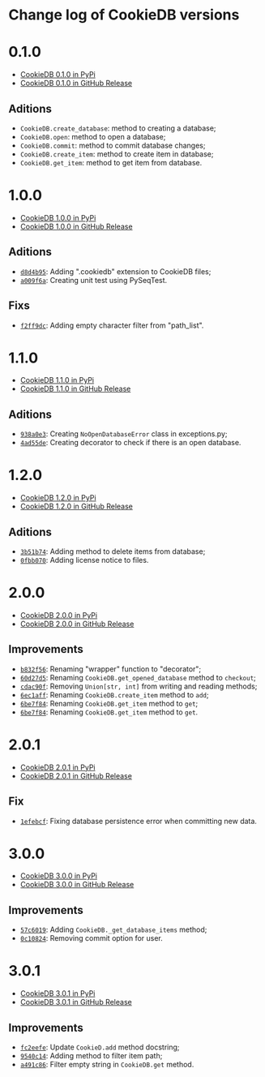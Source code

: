 # Change log of CookieDB versions

# 0.1.0

- [CookieDB 0.1.0 in PyPi](https://pypi.org/project/cookiedb/0.1.0/)
- [CookieDB 0.1.0 in GitHub Release](https://github.com/jaedsonpys/cookiedb/releases/tag/v0.1.0)

## Aditions

- `CookieDB.create_database`: method to creating a database;
- `CookieDB.open`: method to open a database;
- `CookieDB.commit`: method to commit database changes;
- `CookieDB.create_item`: method to create item in database;
- `CookieDB.get_item`: method to get item from database.

# 1.0.0

- [CookieDB 1.0.0 in PyPi](https://pypi.org/project/cookiedb/1.0.0/)
- [CookieDB 1.0.0 in GitHub Release](https://github.com/jaedsonpys/cookiedb/releases/tag/v1.0.0)

## Aditions

- [`d8d4b95`](https://github.com/jaedsonpys/cookiedb/commit/d8d4b95dca40ab1dac096e85a19878ffaa11c7ac): Adding ".cookiedb" extension to CookieDB files;
- [`a009f6a`](https://github.com/jaedsonpys/cookiedb/commit/a009f6a2aa000eb00bdf776088389f2d3aa84b13): Creating unit test using PySeqTest.

## Fixs

- [`f2ff9dc`](https://github.com/jaedsonpys/cookiedb/commit/f2ff9dcdd203acf8b973c74e45197e79fbecdec8): Adding empty character filter from "path_list".

# 1.1.0

- [CookieDB 1.1.0 in PyPi](https://pypi.org/project/cookiedb/1.1.0/)
- [CookieDB 1.1.0 in GitHub Release](https://github.com/jaedsonpys/cookiedb/releases/tag/v1.1.0)

## Aditions

- [`938a0e3`](https://github.com/jaedsonpys/cookiedb/commit/938a0e3ff0617fe86a8e052b72e5bdb65dbfe8e9): Creating `NoOpenDatabaseError` class in exceptions.py;
- [`4ad55de`](https://github.com/jaedsonpys/cookiedb/commit/4ad55def9d49c9ab7651b34934499a116ce6e114): Creating decorator to check if there is an open database.

# 1.2.0

- [CookieDB 1.2.0 in PyPi](https://pypi.org/project/cookiedb/1.2.0/)
- [CookieDB 1.2.0 in GitHub Release](https://github.com/jaedsonpys/cookiedb/releases/tag/v1.2.0)

## Aditions

- [`3b51b74`](https://github.com/jaedsonpys/cookiedb/commit/3b51b7411bebcc1b5fd10431542f47ac4eda958f): Adding method to delete items from database;
- [`0fbb070`](https://github.com/jaedsonpys/cookiedb/commit/0fbb0706a67bfaca50a1961c9f321d400368fd12): Adding license notice to files.

# 2.0.0

- [CookieDB 2.0.0 in PyPi](https://pypi.org/project/cookiedb/2.0.0/)
- [CookieDB 2.0.0 in GitHub Release](https://github.com/jaedsonpys/cookiedb/releases/tag/v2.0.0)

## Improvements

- [`b832f56`](https://github.com/jaedsonpys/cookiedb/commit/b832f56): Renaming "wrapper" function to "decorator";
- [`60d27d5`](https://github.com/jaedsonpys/cookiedb/commit/60d27d5): Renaming `CookieDB.get_opened_database` method to `checkout`;
- [`cdac90f`](https://github.com/jaedsonpys/cookiedb/commit/cdac90f): Removing `Union[str, int]` from writing and reading methods;
- [`6ec1aff`](https://github.com/jaedsonpys/cookiedb/commit/6ec1aff): Renaming `CookieDB.create_item` method to `add`;
- [`6be7f84`](https://github.com/jaedsonpys/cookiedb/commit/6be7f84): Renaming `CookieDB.get_item` method to `get`;
- [`6be7f84`](https://github.com/jaedsonpys/cookiedb/commit/6be7f84): Renaming `CookieDB.get_item` method to `get`.

# 2.0.1

- [CookieDB 2.0.1 in PyPi](https://pypi.org/project/cookiedb/2.0.1/)
- [CookieDB 2.0.1 in GitHub Release](https://github.com/jaedsonpys/cookiedb/releases/tag/v2.0.1)

## Fix

- [`1efebcf`](https://github.com/jaedsonpys/cookiedb/commit/1efebcf): Fixing database persistence error when committing new data.

# 3.0.0

- [CookieDB 3.0.0 in PyPi](https://pypi.org/project/cookiedb/3.0.0/)
- [CookieDB 3.0.0 in GitHub Release](https://github.com/jaedsonpys/cookiedb/releases/tag/v3.0.0)

## Improvements

- [`57c6019`](https://github.com/jaedsonpys/cookiedb/commit/57c6019): Adding `CookieDB._get_database_items` method;
- [`0c10824`](https://github.com/jaedsonpys/cookiedb/commit/0c10824): Removing commit option for user.

# 3.0.1

- [CookieDB 3.0.1 in PyPi](https://pypi.org/project/cookiedb/3.0.1/)
- [CookieDB 3.0.1 in GitHub Release](https://github.com/jaedsonpys/cookiedb/releases/tag/v3.0.1)

## Improvements

- [`fc2eefe`](https://github.com/jaedsonpys/cookiedb/commit/fc2eefe): Update `CookieD.add` method docstring;
- [`9540c14`](https://github.com/jaedsonpys/cookiedb/commit/9540c14): Adding method to filter item path;
- [`a491c86`](https://github.com/jaedsonpys/cookiedb/commit/a491c86): Filter empty string in `CookieDB.get` method.
